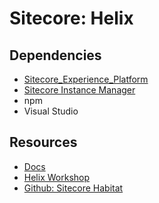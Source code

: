 # Sitecore: Helix

## Dependencies

- [Sitecore_Experience_Platform](https://dev.sitecore.net/Downloads/Sitecore_Experience_Platform/82/Sitecore_Experience_Platform_82_Update4.aspx)
- [Sitecore Instance Manager](https://marketplace.sitecore.net/Modules/S/Sitecore_Instance_Manager.aspx)
- npm
- Visual Studio

## Resources

- [Docs](http://helix.sitecore.net/)
- [Helix Workshop](https://www.youtube.com/playlist?list=PL1jJVFm_lGnz0XzXU5uNJSgTGMxNFsOky)
- [Github: Sitecore Habitat](https://github.com/Sitecore/Habitat/wiki)
